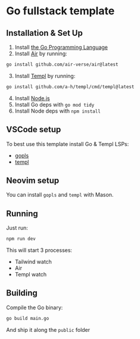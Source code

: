 # Go fullstack template

## Installation & Set Up

1. Install [the Go Programming Language](https://go.dev)
2. Install [Air](https://github.com/air-verse/air) by running:

```sh
go install github.com/air-verse/air@latest
```

3. Install [Templ](https://templ.guide/) by running:

```sh
go install github.com/a-h/templ/cmd/templ@latest
```

4. Install [Node.js](https://nodejs.org/en)
5. Install Go deps with `go mod tidy`
6. Install Node deps with `npm install`

## VSCode setup

To best use this template install Go & Templ LSPs:

- [gopls](https://marketplace.visualstudio.com/items?itemName=golang.Go)
- [templ](https://marketplace.visualstudio.com/items?itemName=a-h.templ)

## Neovim setup

You can install `gopls` and `templ` with Mason.

## Running

Just run:

```sh
npm run dev
```

This will start 3 processes:

- Tailwind watch
- Air
- Templ watch


## Building

Compile the Go binary:

```sh
go build main.go
```

And ship it along the `public` folder

